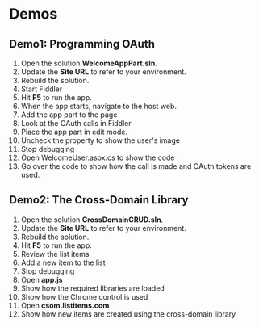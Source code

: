 # Demos

## Demo1: Programming OAuth

1. Open the solution **WelcomeAppPart.sln**.
2. Update the **Site URL** to refer to your environment.
3. Rebuild the solution.
4. Start Fiddler
5. Hit **F5** to run the app.
6. When the app starts, navigate to the host web.
7. Add the app part to the page
8. Look at the OAuth calls in Fiddler
9. Place the app part in edit mode.
10. Uncheck the property to show the user's image
11. Stop debugging
12. Open WelcomeUser.aspx.cs to show the code
13. Go over the code to show how the call is made and OAuth tokens are used.

## Demo2: The Cross-Domain Library

1. Open the solution **CrossDomainCRUD.sln**.
2. Update the **Site URL** to refer to your environment.
3. Rebuild the solution.
4. Hit **F5** to run the app.
5. Review the list items
6. Add a new item to the list
7. Stop debugging
8. Open **app.js**
  1. Show how the required libraries are loaded
  2. Show how the Chrome control is used
9. Open **csom.listitems.com**
  1. Show how new items are created using the cross-domain library